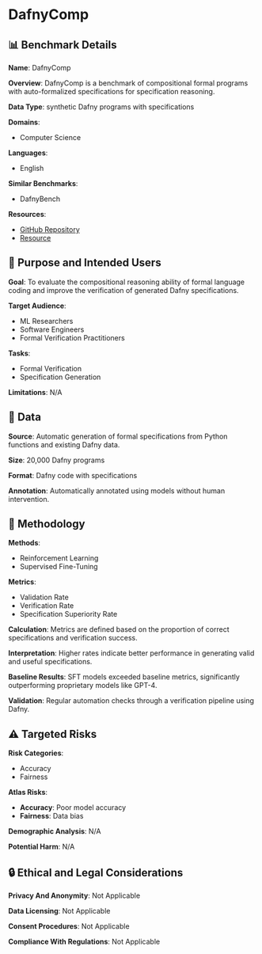 # DafnyComp

## 📊 Benchmark Details

**Name**: DafnyComp

**Overview**: DafnyComp is a benchmark of compositional formal programs with auto-formalized specifications for specification reasoning.

**Data Type**: synthetic Dafny programs with specifications

**Domains**:
- Computer Science

**Languages**:
- English

**Similar Benchmarks**:
- DafnyBench

**Resources**:
- [GitHub Repository](https://github.com/Veri-Code/ReForm)
- [Resource](https://huggingface.co/Veri-Code)

## 🎯 Purpose and Intended Users

**Goal**: To evaluate the compositional reasoning ability of formal language coding and improve the verification of generated Dafny specifications.

**Target Audience**:
- ML Researchers
- Software Engineers
- Formal Verification Practitioners

**Tasks**:
- Formal Verification
- Specification Generation

**Limitations**: N/A

## 💾 Data

**Source**: Automatic generation of formal specifications from Python functions and existing Dafny data.

**Size**: 20,000 Dafny programs

**Format**: Dafny code with specifications

**Annotation**: Automatically annotated using models without human intervention.

## 🔬 Methodology

**Methods**:
- Reinforcement Learning
- Supervised Fine-Tuning

**Metrics**:
- Validation Rate
- Verification Rate
- Specification Superiority Rate

**Calculation**: Metrics are defined based on the proportion of correct specifications and verification success.

**Interpretation**: Higher rates indicate better performance in generating valid and useful specifications.

**Baseline Results**: SFT models exceeded baseline metrics, significantly outperforming proprietary models like GPT-4.

**Validation**: Regular automation checks through a verification pipeline using Dafny.

## ⚠️ Targeted Risks

**Risk Categories**:
- Accuracy
- Fairness

**Atlas Risks**:
- **Accuracy**: Poor model accuracy
- **Fairness**: Data bias

**Demographic Analysis**: N/A

**Potential Harm**: N/A

## 🔒 Ethical and Legal Considerations

**Privacy And Anonymity**: Not Applicable

**Data Licensing**: Not Applicable

**Consent Procedures**: Not Applicable

**Compliance With Regulations**: Not Applicable
